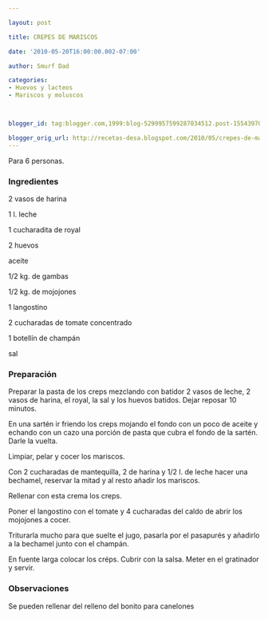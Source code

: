 ```yaml
---

layout: post

title: CREPES DE MARISCOS

date: '2010-05-20T16:00:00.002-07:00'

author: Smurf Dad

categories:
- Huevos y lacteos
- Mariscos y moluscos



blogger_id: tag:blogger.com,1999:blog-5299957599287034512.post-1554397090538537001

blogger_orig_url: http://recetas-desa.blogspot.com/2010/05/crepes-de-mariscos.html
---
```


Para 6 personas.

<h3>Ingredientes</h3>

2 vasos de harina

1 l. leche

1 cucharadita de royal

2 huevos

aceite

1/2 kg. de gambas

1/2 kg. de mojojones

1 langostino

2 cucharadas de tomate concentrado

1 botellín de champán

sal

<h3>Preparación</h3>

Preparar la pasta de los creps mezclando con batidor 2 vasos de leche, 2 vasos de harina, el royal, la sal y los huevos batidos. Dejar reposar 10 minutos.

En una sartén ir friendo los creps mojando el fondo con un poco de aceite y echando con un cazo una porción de pasta que cubra el fondo de la sartén. Darle la vuelta.

Limpiar, pelar y cocer los mariscos.

Con 2 cucharadas de mantequilla, 2 de harina y 1/2 l. de leche hacer una bechamel, reservar la mitad y al resto añadir los mariscos.

Rellenar con esta crema los creps.

Poner el langostino con el tomate y 4 cucharadas del caldo de abrir los mojojones a cocer.

Triturarla mucho para que suelte el jugo, pasarla por el pasapurés y añadirlo a la bechamel junto con el champán.

En fuente larga colocar los créps. Cubrir con la salsa. Meter en el gratinador y servir.

<h3>Observaciones</h3>

Se pueden rellenar del relleno del bonito para canelones


